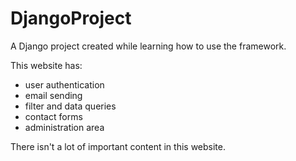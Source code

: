 # DjangoProject
A Django project created while learning how to use the framework.

This website has:
  - user authentication
  - email sending
  - filter and data queries
  - contact forms
  - administration area

There isn't a lot of important content in this website.
